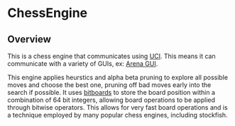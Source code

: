 # ChessEngine

## Overview

This is a chess engine that communicates using [UCI](https://en.wikipedia.org/wiki/Universal_Chess_Interface). This means it can communicate with a variety of GUIs, ex: [Arena GUI](playwitharena.de).

This engine applies heurstics and alpha beta pruning to explore all possible moves and choose the best one, pruning off bad moves early into the search if possible. It uses [bitboards](en.wikipedia.org/wiki/Bitboard) to store the board position within a combination of 64 bit integers, allowing board operations to be applied through bitwise operators. This allows for very fast board operations and is a technique employed by many popular chess engines, including stockfish.

